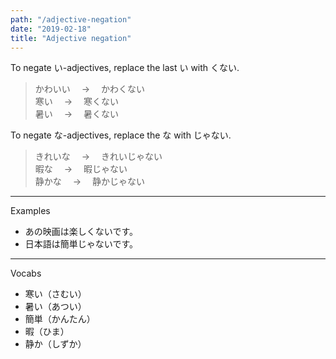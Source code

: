 ```yaml
---
path: "/adjective-negation"
date: "2019-02-18"
title: "Adjective negation"
---
```


To negate い-adjectives, replace the last い with くない.

> かわいい　 → 　かわくない  
> 寒い　 → 　寒くない  
> 暑い　 → 　暑くない

To negate な-adjectives, replace the な with じゃない.

> きれいな　 → 　きれいじゃない  
> 暇な　 → 　暇じゃない  
> 静かな　 → 　静かじゃない

---

Examples

- あの映画は楽しくないです。
- 日本語は簡単じゃないです。

---

Vocabs

- 寒い（さむい）
- 暑い（あつい）
- 簡単（かんたん）
- 暇（ひま）
- 静か（しずか）

